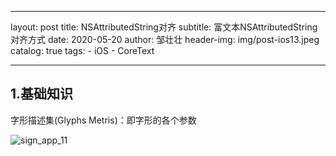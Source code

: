 

---
layout:     post
title:      NSAttributedString对齐
subtitle:   富文本NSAttributedString对齐方式
date:       2020-05-20
author:     邹壮壮
header-img: img/post-ios13.jpeg
catalog: true
tags:
    - iOS
    - CoreText

---



## 1.基础知识

字形描述集(Glyphs Metris)：即字形的各个参数

![sign_app_11](https://zou145688zhuang.github.io/img/font_base/font_base_0.jpg"字形参数")




